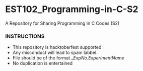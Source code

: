 # EST102_Programming-in-C-S2
A Repository for Sharing Programming in C  Codes (S2)
### INSTRUCTIONS
- This repository is hacktoberfest supported
- Any misconduct will lead to spam labbel.
- File should be of the format __ExpNo._ExperimentName__
- No duplication is entertained

